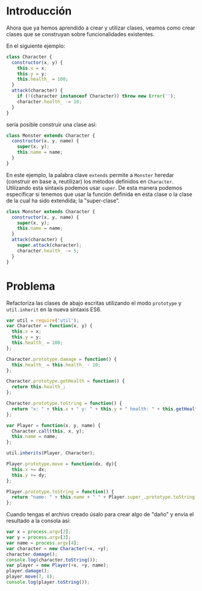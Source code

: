 # Introducción

Ahora que ya hemos aprendido a crear y utilizar clases, veamos como crear clases que se construyan sobre funcionalidades existentes.

En el siguiente ejemplo:

```javascript
class Character {
  constructor(x, y) {
    this.x = x;
    this.y = y;
    this.health_ = 100;
  }
  attack(character) {
    if (!(character instanceof Character)) throw new Error('');
    character.health_ -= 10;
  }
}
```
sería posible construir una clase así:

```javascript
class Monster extends Character {
  constructor(x, y, name) {
    super(x, y);
    this.name = name;
  }
}
```
En este ejemplo, la palabra clave `extends` permite a `Monster` heredar (construir en base a, reutilizar) los métodos definidos en `Character`. Utilizando esta sintaxis podemos usar `super`. De esta manera podemos especificar si tenemos que usar la función definida en esta clase o la clase de la cual ha sido extendida; la "super-clase".

```javascript
class Monster extends Character {
  constructor(x, y, name) {
    super(x, y);
    this.name = name;
  }
  attack(character) {
    super.attack(character);
    character.health_ -= 5;
  }
}
```

# Problema

Refactoriza las clases de abajo escritas utilizando el modo `prototype` y `util.inherit` en la nueva sintaxis ES6.

```javascript
var util = require('util');
var Character = function(x, y) {
  this.x = x;
  this.y = y;
  this.health_ = 100;
};

Character.prototype.damage = function() {
  this.health_ = this.health_ - 10;
};

Character.prototype.getHealth = function() {
  return this.health_;
};

Character.prototype.toString = function() {
  return "x: " + this.x + " y: " + this.y + " health: " + this.getHealth();
};

var Player = function(x, y, name) {
  Character.call(this, x, y);
  this.name = name;
};

util.inherits(Player, Character);

Player.prototype.move = function(dx, dy){
  this.x += dx;
  this.y += dy;
};

Player.prototype.toString = function() {
  return "name: " + this.name + " " + Player.super_.prototype.toString.call(this);
};

```
Cuando tengas el archivo creado úsalo para crear algo de "daño" y envía el resultado a la consola así:

```javascript
var x = process.argv[2];
var y = process.argv[3];
var name = process.argv[4];
var character = new Character(+x, +y);
character.damage();
console.log(character.toString());
var player = new Player(+x, +y, name);
player.damage();
player.move(7, 8);
console.log(player.toString());
```
